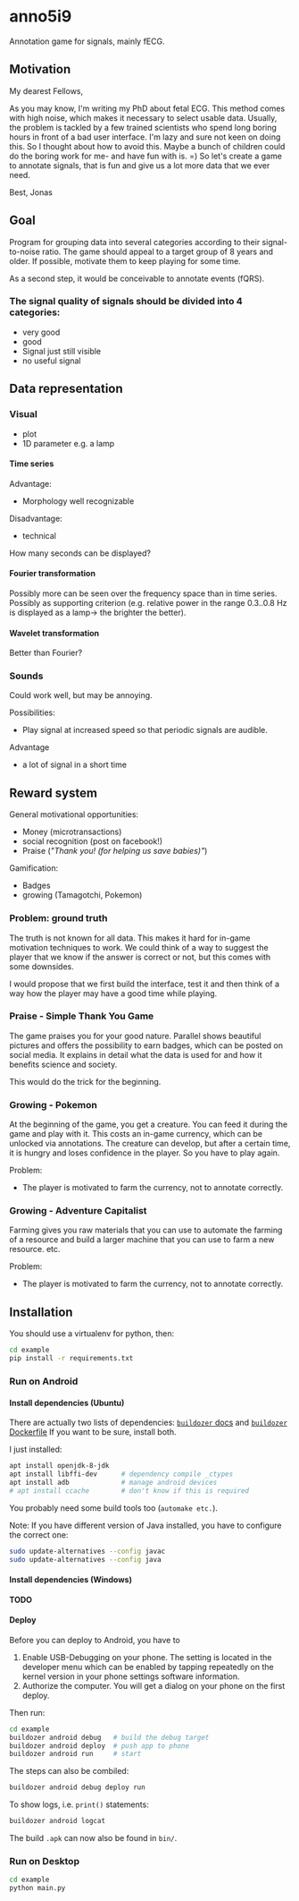# anno5i9

Annotation game for signals, mainly fECG.


## Motivation

My dearest Fellows, 

As you may know, I'm writing my PhD about fetal ECG. This method comes with high noise, which makes it necessary to select usable data.  Usually, the problem is tackled by a few trained scientists who spend long boring hours in front of a bad user interface. I'm lazy and sure not keen on doing this. So I thought about how to avoid this. Maybe a bunch of children could do the boring work for me- and have fun with is. =)  So let's create a game to annotate signals, that is fun and give us a lot more data that we ever need.

Best, Jonas


## Goal

Program for grouping data into several categories according to their signal-to-noise ratio. The game should appeal to a target group of 8 years and older. If possible, motivate them to keep playing for some time.

As a second step, it would be conceivable to annotate events (fQRS).


### The signal quality of signals should be divided into 4 categories:

- very good
- good
- Signal just still visible
- no useful signal


## Data representation

### Visual

- plot
- 1D parameter e.g. a lamp


#### Time series

Advantage:
- Morphology well recognizable

Disadvantage:
- technical

How many seconds can be displayed?


#### Fourier transformation

Possibly more can be seen over the frequency space than in time series. Possibly as supporting criterion (e.g. relative power in the range 0.3..0.8 Hz is displayed as a lamp-> the brighter the better).


#### Wavelet transformation

Better than Fourier?


### Sounds

Could work well, but may be annoying.

Possibilities:
- Play signal at increased speed so that periodic signals are audible.

Advantage
- a lot of signal in a short time


## Reward system

General motivational opportunities:
- Money (microtransactions)
- social recognition (post on facebook!)
- Praise (*"Thank you! (for helping us save babies)"*)

Gamification:
- Badges
- growing (Tamagotchi, Pokemon)


### Problem: ground truth

The truth is not known for all data.
This makes it hard for in-game motivation techniques to work.
We could think of a way to suggest the player that we know if the answer is correct or not, but this comes with some downsides.

I would propose that we first build the interface, test it and then think of a way how the player may have a good time while playing.


### Praise - Simple Thank You Game

The game praises you for your good nature. Parallel shows beautiful pictures and offers the possibility to earn badges, which can be posted on social media.
It explains in detail what the data is used for and how it benefits science and society.

This would do the trick for the beginning.


### Growing - Pokemon

At the beginning of the game, you get a creature.
You can feed it during the game and play with it.
This costs an in-game currency, which can be unlocked via annotations.
The creature can develop, but after a certain time, it is hungry and loses confidence in the player.
So you have to play again.

Problem:
- The player is motivated to farm the currency, not to annotate correctly.


### Growing - Adventure Capitalist

Farming gives you raw materials that you can use to automate the farming of a resource and build a larger machine that you can use to farm a new resource. etc.

Problem:
- The player is motivated to farm the currency, not to annotate correctly.


## Installation

You should use a virtualenv for python, then:
```sh
cd example
pip install -r requirements.txt
```

### Run on Android

#### Install dependencies (Ubuntu)

There are actually two lists of dependencies: [`buildozer` docs](https://buildozer.readthedocs.io/en/latest/installation.html#targeting-android) and [`buildozer` Dockerfile](https://github.com/kivy/buildozer/blob/master/Dockerfile#L45-L65)
If you want to be sure, install both.

I just installed:
```sh
apt install openjdk-8-jdk
apt install libffi-dev      # dependency compile _ctypes
apt install adb             # manage android devices
# apt install ccache        # don't know if this is required
```
You probably need some build tools too (`automake etc.`).

Note: If you have different version of Java installed, you have to configure the correct one:
```sh
sudo update-alternatives --config javac
sudo update-alternatives --config java
```


#### Install dependencies (Windows)

**TODO**


#### Deploy

Before you can deploy to Android, you have to 
1. Enable USB-Debugging on your phone. The setting is located in the developer menu which can be enabled by tapping repeatedly on the kernel version in your phone settings software information.
2. Authorize the computer. You will get a dialog on your phone on the first deploy.

Then run:
```sh
cd example
buildozer android debug   # build the debug target
buildozer android deploy  # push app to phone
buildozer android run     # start
```

The steps can also be combiled:
```sh
buildozer android debug deploy run
```

To show logs, i.e. `print()` statements:
```sh
buildozer android logcat
```

The build `.apk` can now also be found in `bin/`.


### Run on Desktop

```sh
cd example
python main.py
```